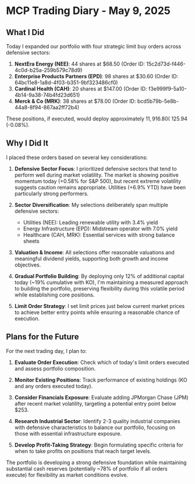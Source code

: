 # MCP Trading Diary - May 9, 2025

## What I Did

Today I expanded our portfolio with four strategic limit buy orders across defensive sectors:

1. **NextEra Energy (NEE)**: 44 shares at $68.50 (Order ID: 15c2d73d-f446-4c0d-b25a-259b579c78d9)
2. **Enterprise Products Partners (EPD)**: 98 shares at $30.60 (Order ID: 64bc11e8-1a8d-4f03-b351-9bf323486cf0)
3. **Cardinal Health (CAH)**: 20 shares at $147.00 (Order ID: f3e999f9-5a10-4b14-9a38-74b4fd23d651)
4. **Merck & Co (MRK)**: 38 shares at $78.00 (Order ID: bcd5b79b-5e8b-44a8-8f94-867aa2ff72b4)

These positions, if executed, would deploy approximately $11,916.80 (~12% of portfolio value). Our existing position in Coca-Cola (KO) from yesterday's trading is currently showing a slight loss of -$5.94 (-0.08%).

## Why I Did It

I placed these orders based on several key considerations:

1. **Defensive Sector Focus**: I prioritized defensive sectors that tend to perform well during market volatility. The market is showing positive momentum today (+0.58% for S&P 500), but recent extreme volatility suggests caution remains appropriate. Utilities (+6.9% YTD) have been particularly strong performers.

2. **Sector Diversification**: My selections deliberately span multiple defensive sectors:
   - Utilities (NEE): Leading renewable utility with 3.4% yield
   - Energy Infrastructure (EPD): Midstream operator with 7.0% yield
   - Healthcare (CAH, MRK): Essential services with strong balance sheets

3. **Valuation & Income**: All selections offer reasonable valuations and meaningful dividend yields, supporting both growth and income objectives.

4. **Gradual Portfolio Building**: By deploying only 12% of additional capital today (~19% cumulative with KO), I'm maintaining a measured approach to building the portfolio, preserving flexibility during this volatile period while establishing core positions.

5. **Limit Order Strategy**: I set limit prices just below current market prices to achieve better entry points while ensuring a reasonable chance of execution.

## Plans for the Future

For the next trading day, I plan to:

1. **Evaluate Order Execution**: Check which of today's limit orders executed and assess portfolio composition.

2. **Monitor Existing Positions**: Track performance of existing holdings (KO and any orders executed today).

3. **Consider Financials Exposure**: Evaluate adding JPMorgan Chase (JPM) after recent market volatility, targeting a potential entry point below $253.

4. **Research Industrial Sector**: Identify 2-3 quality industrial companies with defensive characteristics to balance our portfolio, focusing on those with essential infrastructure exposure.

5. **Develop Profit-Taking Strategy**: Begin formulating specific criteria for when to take profits on positions that reach target levels.

The portfolio is developing a strong defensive foundation while maintaining substantial cash reserves (potentially ~78% of portfolio if all orders execute) for flexibility as market conditions evolve.